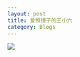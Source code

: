 ```yaml
---
layout: post
title: 爱照镜子的王小六
category: Blogs
---
```

![]({{site.url}}/photos/2014/2014-11-30-1.jpg)


